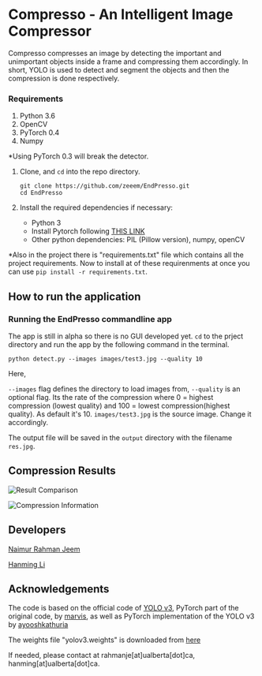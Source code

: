 # Compresso - An Intelligent Image Compressor

Compresso compresses an image by detecting the important and unimportant objects inside a frame and compressing them accordingly. In short, YOLO is used to detect and segment the objects and then the compression is done respectively. 

### Requirements
1. Python 3.6
2. OpenCV
3. PyTorch 0.4
4. Numpy

*Using PyTorch 0.3 will break the detector.


1. Clone, and `cd` into the repo directory. 
   ```Shell
   git clone https://github.com/zeeem/EndPresso.git
   cd EndPresso
   ```
2. Install the required dependencies if necessary:
   
   - Python 3
   - Install Pytorch following [THIS LINK](https://pytorch.org/get-started/locally/)
   - Other python dependencies: PIL (Pillow version), numpy, openCV

*Also in the project there is "requirements.txt" file which contains all the project requirements. Now to install at of these requirenments at once you can use `pip install -r requirements.txt`.


## How to run the application

### Running the EndPresso commandline app

The app is still in alpha so there is no GUI developed yet.
`cd` to the prject directory and run the app by the following command in the terminal.

```
python detect.py --images images/test3.jpg --quality 10
```

Here,

`--images` flag defines the directory to load images from, 
`--quality` is an optional flag. Its the rate of the compression where 0 = highest compression (lowest quality) and 100 = lowest compression(highest quality). As default it's 10.
`images/test3.jpg` is the source image. Change it accordingly. 

The output file will be saved in the `output` directory with the filename `res.jpg`.



## Compression Results

![Result Comparison](https://github.com/zeeem/EndPresso/blob/master/temp/res_comparison.png)

![Compression Information](https://github.com/zeeem/EndPresso/blob/master/temp/res_compression_info.png)



## Developers
[Naimur Rahman Jeem](https://www.linkedin.com/in/zeeem/)

[Hanming Li](https://www.linkedin.com/in/hanming-li-306b11199/)

## Acknowledgements
The code is based on the official code of [YOLO v3](https://github.com/pjreddie/darknet), PyTorch part of the original code, by [marvis](https://github.com/marvis/pytorch-yolo2), as well as PyTorch implementation of the YOLO v3 by [ayooshkathuria](https://github.com/ayooshkathuria/pytorch-yolo-v3)

The weights file "yolov3.weights" is downloaded from [here](https://pjreddie.com/media/files/yolov3.weights)


If needed, please contact at rahmanje[at]ualberta[dot]ca, hanming[at]ualberta[dot]ca.
